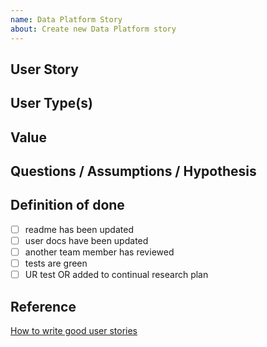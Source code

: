 ```yaml
---
name: Data Platform Story
about: Create new Data Platform story
---
```


## User Story

<!--
As a… [who is the user?]
I need/want/expect to… [what does the user want to do?]
So that… [why does the user want to do this?]
-->

## User Type(s)

<!--
Does this impact specific user types?
Can it link to a persona?
-->

## Value

<!-- Describe the value and purpose of the changes -->

## Questions / Assumptions / Hypothesis

<!-- Additional information to explain approach taken
### Hypothesis
If we... [do a thing]
Then... [this will happ]

### Proposal
A proposal that is something testable, don't worry whether it works or not, it's a place for ideas.
-->



## Definition of done

<!-- Checklist for definition of done and acceptance criteria, for example: -->

- [ ] readme has been updated
- [ ] user docs have been updated
- [ ] another team member has reviewed
- [ ] tests are green
- [ ] UR test OR added to continual research plan

## Reference

[How to write good user stories](https://www.gov.uk/service-manual/agile-delivery/writing-user-stories)